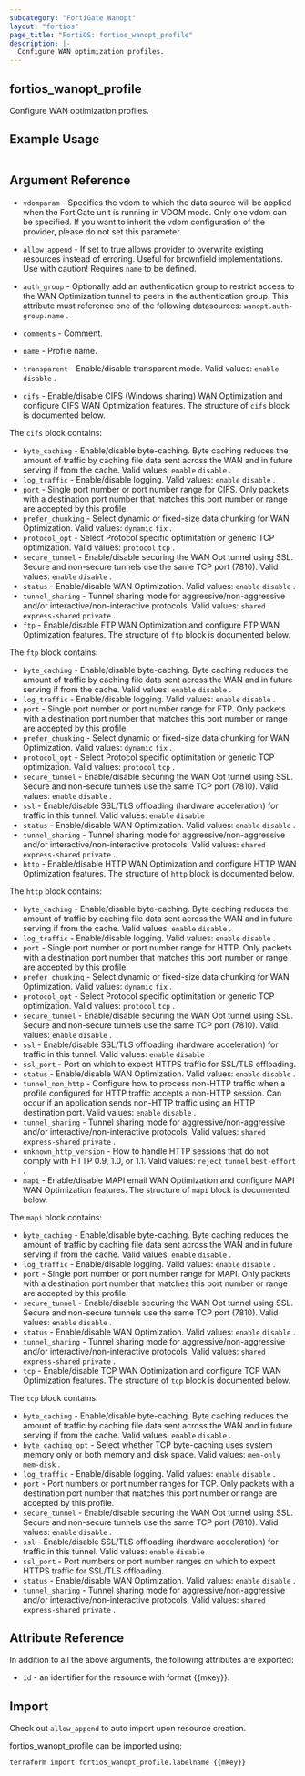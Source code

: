 ```yaml
---
subcategory: "FortiGate Wanopt"
layout: "fortios"
page_title: "FortiOS: fortios_wanopt_profile"
description: |-
  Configure WAN optimization profiles.
---
```


## fortios_wanopt_profile
Configure WAN optimization profiles.

## Example Usage

```hcl

```

## Argument Reference
* `vdomparam` - Specifies the vdom to which the data source will be applied when the FortiGate unit is running in VDOM mode. Only one vdom can be specified. If you want to inherit the vdom configuration of the provider, please do not set this parameter.
* `allow_append` - If set to true allows provider to overwrite existing resources instead of erroring. Useful for brownfield implementations. Use with caution! Requires `name` to be defined.

* `auth_group` - Optionally add an authentication group to restrict access to the WAN Optimization tunnel to peers in the authentication group. This attribute must reference one of the following datasources: `wanopt.auth-group.name` .
* `comments` - Comment.
* `name` - Profile name.
* `transparent` - Enable/disable transparent mode. Valid values: `enable` `disable` .
* `cifs` - Enable/disable CIFS (Windows sharing) WAN Optimization and configure CIFS WAN Optimization features. The structure of `cifs` block is documented below.

The `cifs` block contains:

* `byte_caching` - Enable/disable byte-caching. Byte caching reduces the amount of traffic by caching file data sent across the WAN and in future serving if from the cache. Valid values: `enable` `disable` .
* `log_traffic` - Enable/disable logging. Valid values: `enable` `disable` .
* `port` - Single port number or port number range for CIFS. Only packets with a destination port number that matches this port number or range are accepted by this profile.
* `prefer_chunking` - Select dynamic or fixed-size data chunking for WAN Optimization. Valid values: `dynamic` `fix` .
* `protocol_opt` - Select Protocol specific optimitation or generic TCP optimization. Valid values: `protocol` `tcp` .
* `secure_tunnel` - Enable/disable securing the WAN Opt tunnel using SSL. Secure and non-secure tunnels use the same TCP port (7810). Valid values: `enable` `disable` .
* `status` - Enable/disable WAN Optimization. Valid values: `enable` `disable` .
* `tunnel_sharing` - Tunnel sharing mode for aggressive/non-aggressive and/or interactive/non-interactive protocols. Valid values: `shared` `express-shared` `private` .
* `ftp` - Enable/disable FTP WAN Optimization and configure FTP WAN Optimization features. The structure of `ftp` block is documented below.

The `ftp` block contains:

* `byte_caching` - Enable/disable byte-caching. Byte caching reduces the amount of traffic by caching file data sent across the WAN and in future serving if from the cache. Valid values: `enable` `disable` .
* `log_traffic` - Enable/disable logging. Valid values: `enable` `disable` .
* `port` - Single port number or port number range for FTP. Only packets with a destination port number that matches this port number or range are accepted by this profile.
* `prefer_chunking` - Select dynamic or fixed-size data chunking for WAN Optimization. Valid values: `dynamic` `fix` .
* `protocol_opt` - Select Protocol specific optimitation or generic TCP optimization. Valid values: `protocol` `tcp` .
* `secure_tunnel` - Enable/disable securing the WAN Opt tunnel using SSL. Secure and non-secure tunnels use the same TCP port (7810). Valid values: `enable` `disable` .
* `ssl` - Enable/disable SSL/TLS offloading (hardware acceleration) for traffic in this tunnel. Valid values: `enable` `disable` .
* `status` - Enable/disable WAN Optimization. Valid values: `enable` `disable` .
* `tunnel_sharing` - Tunnel sharing mode for aggressive/non-aggressive and/or interactive/non-interactive protocols. Valid values: `shared` `express-shared` `private` .
* `http` - Enable/disable HTTP WAN Optimization and configure HTTP WAN Optimization features. The structure of `http` block is documented below.

The `http` block contains:

* `byte_caching` - Enable/disable byte-caching. Byte caching reduces the amount of traffic by caching file data sent across the WAN and in future serving if from the cache. Valid values: `enable` `disable` .
* `log_traffic` - Enable/disable logging. Valid values: `enable` `disable` .
* `port` - Single port number or port number range for HTTP. Only packets with a destination port number that matches this port number or range are accepted by this profile.
* `prefer_chunking` - Select dynamic or fixed-size data chunking for WAN Optimization. Valid values: `dynamic` `fix` .
* `protocol_opt` - Select Protocol specific optimitation or generic TCP optimization. Valid values: `protocol` `tcp` .
* `secure_tunnel` - Enable/disable securing the WAN Opt tunnel using SSL. Secure and non-secure tunnels use the same TCP port (7810). Valid values: `enable` `disable` .
* `ssl` - Enable/disable SSL/TLS offloading (hardware acceleration) for traffic in this tunnel. Valid values: `enable` `disable` .
* `ssl_port` - Port on which to expect HTTPS traffic for SSL/TLS offloading.
* `status` - Enable/disable WAN Optimization. Valid values: `enable` `disable` .
* `tunnel_non_http` - Configure how to process non-HTTP traffic when a profile configured for HTTP traffic accepts a non-HTTP session. Can occur if an application sends non-HTTP traffic using an HTTP destination port. Valid values: `enable` `disable` .
* `tunnel_sharing` - Tunnel sharing mode for aggressive/non-aggressive and/or interactive/non-interactive protocols. Valid values: `shared` `express-shared` `private` .
* `unknown_http_version` - How to handle HTTP sessions that do not comply with HTTP 0.9, 1.0, or 1.1. Valid values: `reject` `tunnel` `best-effort` .
* `mapi` - Enable/disable MAPI email WAN Optimization and configure MAPI WAN Optimization features. The structure of `mapi` block is documented below.

The `mapi` block contains:

* `byte_caching` - Enable/disable byte-caching. Byte caching reduces the amount of traffic by caching file data sent across the WAN and in future serving if from the cache. Valid values: `enable` `disable` .
* `log_traffic` - Enable/disable logging. Valid values: `enable` `disable` .
* `port` - Single port number or port number range for MAPI. Only packets with a destination port number that matches this port number or range are accepted by this profile.
* `secure_tunnel` - Enable/disable securing the WAN Opt tunnel using SSL. Secure and non-secure tunnels use the same TCP port (7810). Valid values: `enable` `disable` .
* `status` - Enable/disable WAN Optimization. Valid values: `enable` `disable` .
* `tunnel_sharing` - Tunnel sharing mode for aggressive/non-aggressive and/or interactive/non-interactive protocols. Valid values: `shared` `express-shared` `private` .
* `tcp` - Enable/disable TCP WAN Optimization and configure TCP WAN Optimization features. The structure of `tcp` block is documented below.

The `tcp` block contains:

* `byte_caching` - Enable/disable byte-caching. Byte caching reduces the amount of traffic by caching file data sent across the WAN and in future serving if from the cache. Valid values: `enable` `disable` .
* `byte_caching_opt` - Select whether TCP byte-caching uses system memory only or both memory and disk space. Valid values: `mem-only` `mem-disk` .
* `log_traffic` - Enable/disable logging. Valid values: `enable` `disable` .
* `port` - Port numbers or port number ranges for TCP. Only packets with a destination port number that matches this port number or range are accepted by this profile.
* `secure_tunnel` - Enable/disable securing the WAN Opt tunnel using SSL. Secure and non-secure tunnels use the same TCP port (7810). Valid values: `enable` `disable` .
* `ssl` - Enable/disable SSL/TLS offloading (hardware acceleration) for traffic in this tunnel. Valid values: `enable` `disable` .
* `ssl_port` - Port numbers or port number ranges on which to expect HTTPS traffic for SSL/TLS offloading.
* `status` - Enable/disable WAN Optimization. Valid values: `enable` `disable` .
* `tunnel_sharing` - Tunnel sharing mode for aggressive/non-aggressive and/or interactive/non-interactive protocols. Valid values: `shared` `express-shared` `private` .

## Attribute Reference

In addition to all the above arguments, the following attributes are exported:
* `id` - an identifier for the resource with format {{mkey}}.

## Import

Check out `allow_append` to auto import upon resource creation.

fortios_wanopt_profile can be imported using:
```sh
terraform import fortios_wanopt_profile.labelname {{mkey}}
```
